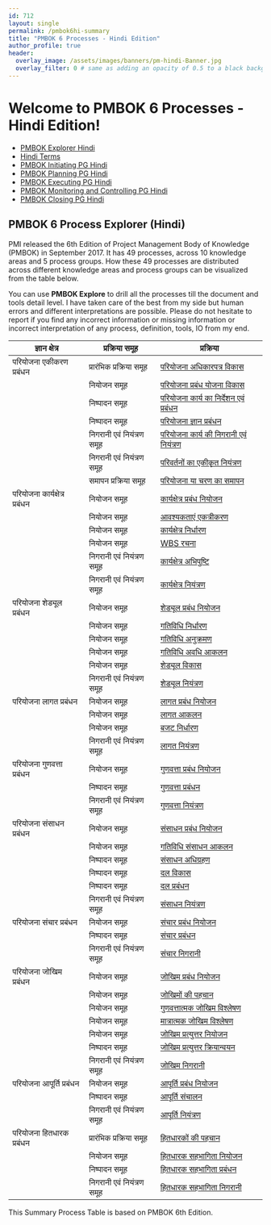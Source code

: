 ```yaml
---
id: 712    
layout: single
permalink: /pmbok6hi-summary
title: "PMBOK 6 Processes - Hindi Edition"
author_profile: true
header:
  overlay_image: /assets/images/banners/pm-hindi-Banner.jpg
  overlay_filter: 0 # same as adding an opacity of 0.5 to a black background
---
```


# Welcome to PMBOK 6 Processes - Hindi Edition!

- [PMBOK Explorer Hindi](/pmbok6hi)
- [Hindi Terms](/pmbok6hi-tags#hindi-terms)
- [PMBOK Initiating PG Hindi](/pmbok6hi-tags#pmbok-initiating-pg-hindi)
- [PMBOK Planning PG Hindi](/pmbok6hi-tags#pmbok-planning-pg-hindi)
- [PMBOK Executing PG Hindi](/pmbok6hi-tags#pmbok-executing-pg-hindi)
- [PMBOK Monitoring and Controlling PG Hindi](/pmbok6hi-tags#pmbok-monitoring-and-controlling-pg-hindi)
- [PMBOK Closing PG Hindi](/pmbok6hi-tags#pmbok-closing-pg-hindi)

## PMBOK 6 Process Explorer (Hindi)

PMI released the 6th Edition of Project Management Body of Knowledge (PMBOK) in September 2017. It has 49 processes, across 10 knowledge areas and 5 process groups. How these 49 processes are distributed across different knowledge areas and process groups can be visualized from the table below.

You can use **PMBOK Explore** to drill all the processes till the document and tools detail level. I have taken care of the best from my side but human errors and different interpretations are possible. Please do not hesitate to report if you find any incorrect information or missing information or incorrect interpretation of any process, definition, tools, IO from my end.

| **ज्ञान क्षेत्र** | **प्रक्रिया समूह** | **प्रक्रिया** |
|---|---|---|
| परियोजना एकीकरण प्रबंधन | प्रारंभिक प्रक्रिया समूह | [परियोजना अधिकारपत्र विकास](/pmbok6hi/develop-project-charter-hi) |
|  | नियोजन समूह | [परियोजना प्रबंध योजना विकास](/pmbok6hi/develop-project-management-plan-hi) |
|  | निष्पादन समूह | [परियोजना कार्य का निर्देशन एवं प्रबंधन](/pmbok6hi/direct-and-manage-project-work-hi) |
|  | निष्पादन समूह | [परियोजना ज्ञान प्रबंधन](/pmbok6hi/manage-project-knowledge-hi) |
|  | निगरानी एवं नियंत्रण समूह | [परियोजना कार्य की निगरानी एवं नियंत्रण](/pmbok6hi/monitor-and-control-project-work-hi) |
|  | निगरानी एवं नियंत्रण समूह | [परिवर्तनों का एकीकृत नियंत्रण](/pmbok6hi/perform-integrated-change-control-hi) |
|  | समापन प्रक्रिया समूह | [परियोजना या चरण का समापन](/pmbok6hi/close-project-or-phase-hi) |
| परियोजना कार्यक्षेत्र प्रबंधन | नियोजन समूह | [कार्यक्षेत्र प्रबंध नियोजन](/pmbok6hi/plan-scope-management-hi) |
|  | नियोजन समूह | [आवश्यकताएं एकत्रीकरण](/pmbok6hi/collect-requirements-hi) |
|  | नियोजन समूह | [कार्यक्षेत्र निर्धारण](/pmbok6hi/define-scope-hi) |
|  | नियोजन समूह | [WBS रचना](/pmbok6hi/create-wbs-hi) |
|  | निगरानी एवं नियंत्रण समूह | [कार्यक्षेत्र अभिपुष्टि](/pmbok6hi/validate-scope-hi) |
|  | निगरानी एवं नियंत्रण समूह | [कार्यक्षेत्र नियंत्रण](/pmbok6hi/control-scope-hi) |
| परियोजना शेड्यूल प्रबंधन | नियोजन समूह | [शेड्यूल प्रबंध नियोजन](/pmbok6hi/plan-schedule-management-hi) |
|  | नियोजन समूह | [गतिविधि निर्धारण](/pmbok6hi/define-activities-hi) |
|  | नियोजन समूह | [गतिविधि अनुक्रमण](/pmbok6hi/sequence-activities-hi) |
|  | नियोजन समूह | [गतिविधि अवधि आकलन](/pmbok6hi/estimate-activity-durations-hi) |
|  | नियोजन समूह | [शेड्यूल विकास](/pmbok6hi/develop-schedule-hi) |
|  | निगरानी एवं नियंत्रण समूह | [शेड्यूल नियंत्रण](/pmbok6hi/control-schedule-hi) |
| परियोजना लागत प्रबंधन | नियोजन समूह | [लागत प्रबंध नियोजन](/pmbok6hi/plan-cost-management-hi) |
|  | नियोजन समूह | [लागत आकलन](/pmbok6hi/estimate-costs-hi) |
|  | नियोजन समूह | [बजट निर्धारण](/pmbok6hi/determine-budget-hi) |
|  | निगरानी एवं नियंत्रण समूह | [लागत नियंत्रण](/pmbok6hi/control-costs-hi) |
| परियोजना गुणवत्ता प्रबंधन | नियोजन समूह | [गुणवत्ता प्रबंध नियोजन](/pmbok6hi/plan-quality-management-hi) |
|  | निष्पादन समूह | [गुणवत्ता प्रबंधन](/pmbok6hi/manage-quality-hi) |
|  | निगरानी एवं नियंत्रण समूह | [गुणवत्ता नियंत्रण](/pmbok6hi/control-quality-hi) |
| परियोजना संसाधन प्रबंधन | नियोजन समूह | [संसाधन प्रबंध नियोजन](/pmbok6hi/plan-resource-management-hi) |
|  | नियोजन समूह | [गतिविधि संसाधन आकलन](/pmbok6hi/estimate-activity-resources-hi) |
|  | निष्पादन समूह | [संसाधन अधिग्रहण](/pmbok6hi/acquire-resources-hi) |
|  | निष्पादन समूह | [दल विकास](/pmbok6hi/develop-team-hi) |
|  | निष्पादन समूह | [दल प्रबंधन](/pmbok6hi/manage-team-hi) |
|  | निगरानी एवं नियंत्रण समूह | [संसाधन नियंत्रण](/pmbok6hi/control-resources-hi) |
| परियोजना संचार प्रबंधन | नियोजन समूह | [संचार प्रबंध नियोजन](/pmbok6hi/plan-communications-management-hi) |
|  | निष्पादन समूह | [संचार प्रबंधन](/pmbok6hi/manage-communications-hi) |
|  | निगरानी एवं नियंत्रण समूह | [संचार निगरानी](/pmbok6hi/monitor-communications-hi) |
| परियोजना जोखिम प्रबंधन | नियोजन समूह | [जोखिम प्रबंध नियोजन](/pmbok6hi/plan-risk-management-hi) |
|  | नियोजन समूह | [जोखिमों की पहचान](/pmbok6hi/identify-risks-hi) |
|  | नियोजन समूह | [गुणवत्तात्मक जोखिम विश्लेषण](/pmbok6hi/perform-qualitative-risk-analysis-hi) |
|  | नियोजन समूह | [मात्रात्मक जोखिम विश्लेषण](/pmbok6hi/perform-quantitative-risk-analysis-hi) |
|  | नियोजन समूह | [जोखिम प्रत्युत्तर नियोजन](/pmbok6hi/plan-risk-responses-hi) |
|  | निष्पादन समूह | [जोखिम प्रत्युत्तर क्रियान्वयन](/pmbok6hi/implement-risk-responses-hi) |
|  | निगरानी एवं नियंत्रण समूह | [जोखिम निगरानी](/pmbok6hi/monitor-risks-hi) |
| परियोजना आपूर्ति प्रबंधन | नियोजन समूह | [आपूर्ति प्रबंध नियोजन](/pmbok6hi/plan-procurement-management-hi) |
|  | निष्पादन समूह | [आपूर्ति संचालन](/pmbok6hi/conduct-procurements-hi) |
|  | निगरानी एवं नियंत्रण समूह | [आपूर्ति नियंत्रण](/pmbok6hi/control-procurements-hi) |
| परियोजना हितधारक प्रबंधन | प्रारंभिक प्रक्रिया समूह | [हितधारकों की पहचान](/pmbok6hi/identify-stakeholders-hi) |
|  | नियोजन समूह | [हितधारक सहभागिता नियोजन](/pmbok6hi/plan-stakeholder-engagement-hi) |
|  | निष्पादन समूह | [हितधारक सहभागिता प्रबंधन](/pmbok6hi/manage-stakeholder-engagement-hi) |
|  | निगरानी एवं नियंत्रण समूह | [हितधारक सहभागिता निगरानी](/pmbok6hi/monitor-stakeholder-engagement-hi) |

This Summary Process Table is based on PMBOK 6th Edition.